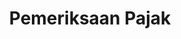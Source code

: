 ---
id: 126
title: Pemeriksaan Pajak
fitur: resume
category: kup
topik: Pemeriksaan
subtopik: Ketentuan sebelum 1 Februari 2013
type: word
modifiedTime: 11 Desember 2019
---
